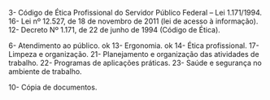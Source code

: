 3- Código de Ética Profissional do Servidor Público Federal – Lei 1.171/1994.
16- Lei nº 12.527, de 18 de novembro de 2011 (lei de acesso à informação).
12- Decreto Nº 1.171, de 22 de junho de 1994 (Código de Ética). 




6- Atendimento ao público.  ok
13- Ergonomia. ok
14- Ética profissional. 
17- Limpeza e organização. 
21- Planejamento e organização das atividades de trabalho. 
22- Programas de aplicações práticas. 
23- Saúde e segurança no ambiente de trabalho. 




10- Cópia de documentos. 